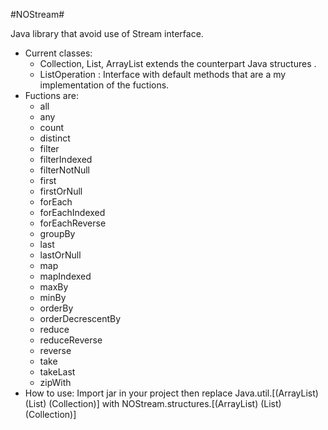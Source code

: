 #NOStream#

Java library that avoid use of Stream interface.

* Current classes: <br />
   * Collection, List, ArrayList extends the counterpart Java structures . <br />
   * ListOperation : Interface with default methods that are a my implementation of the fuctions. <br />
* Fuctions are: <br />
   * all
   * any
   * count
   * distinct
   * filter
   * filterIndexed
   * filterNotNull
   * first
   * firstOrNull
   * forEach
   * forEachIndexed
   * forEachReverse
   * groupBy
   * last
   * lastOrNull
   * map
   * mapIndexed
   * maxBy
   * minBy
   * orderBy
   * orderDecrescentBy
   * reduce
   * reduceReverse
   * reverse
   * take
   * takeLast
   * zipWith
* How to use:
    Import jar in your project then replace Java.util.[(ArrayList) (List) (Collection)] with NOStream.structures.[(ArrayList) (List) (Collection)]